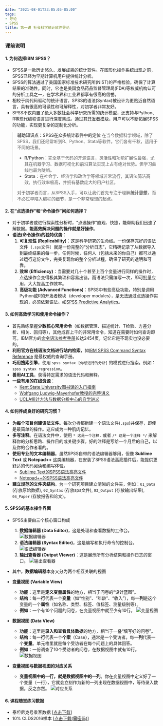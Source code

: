 ```yaml
---
date: "2021-08-01T23:05:05-05:00"
tags:
- 导论
- SPSS
title: 第一讲 社会科学统计软件导论
---
```



### 课前说明
#### 1. 为何选择IBM SPSS？
*   SPSS是一款历史悠久、发展成熟的统计软件。在图形化操作系统出现之前，SPSS已经为早期计算机用户提供统计分析。
*   SPSS的算法通过了美国国家标准技术研究所(NIST)的严格检验，确保了计算结果的准确性。同时，它也是美国食品药品监督管理局(FDA)等权威机构认可的分析工具之一，在学术界和工业界都享有很高的信誉。
*   相较于纯代码驱动的统计语言，SPSS的语法(Syntax)被设计为更贴近自然语言，具有很高的可读性和可解释性，对初学者非常友好。
*   SPSS不仅内置了绝大多数社会科学研究所需的统计模型，还支持与Python、R等现代编程语言进行深度集成。通过其[开发者模块](http://ibmpredictiveanalytics.github.io/)，用户可以不断拓展SPSS的功能，实现更复杂的定制化分析。

> **辅助知识点：SPSS在众多统计软件中的定位**
> 在当今数据科学领域，除了SPSS，我们还经常听到R、Python、Stata等软件。它们各有千秋，适用于不同的场景。
> *   **R/Python**：完全基于代码的开源语言，灵活性和功能扩展性最强，尤其在机器学习、数据可视化和前沿算法实现上占有绝对优势。但学习曲线也最为陡峭。
> *   **Stata**：在社会学、经济学和政治学等领域非常流行，其语法简洁高效，执行效率极高，并拥有基数庞大的用户社区。
> 
> 对于初学者而言，从SPSS入手，可以让我们首先专注于理解**统计思想**，而不必过早陷入编程的细节，是一个非常理想的起点。

#### 2. 在“点选操作”和“命令操作”间如何选择？
*   对于初学者或进行探索性分析时，“点选操作”直观、快捷，能帮助我们迅速了解数据。**能高效解决问题的操作就是好操作**。
*   **语法(命令操作)的独特优势**：
    1.  **可复现性 (Replicability)**：这是科学研究的生命线。一份保存完好的语法文件（`.sps`文件）就是一份完整的“分析日志”，它精确记录了从数据导入到最终结果的每一步。任何时候，任何人（包括未来的你自己）都可以通过运行这份文件，完美复现你的整个分析过程，确保了研究的透明和可靠。
    2.  **效率 (Efficiency)**：当需要对几十个甚至上百个变量进行同样的操作时，点选操作会变得极其繁琐和容易出错。而语法只需编写一次，即可批量应用，大大提高工作效率。
    3.  **高级功能 (Advanced Functions)**：SPSS中有些高级功能，特别是调用Python或R的开发者模块（developer modules），是无法通过点选操作实现的，必须依赖语法。如[SPSS Predictive Analytics](https://ibmpredictiveanalytics.github.io/)。

#### 3. 如何高效学习和使用命令操作？
*   首先熟练掌握**少数核心常用命令**（如数据管理、描述统计、T检验、方差分析、相关、回归等），其他成百上千的非常用命令，知道在需要时如何查询即可。IBM官方的[命令语法参考手册](https://www.ibm.com/docs/en/SSLVMB_28.0.0/pdf/IBM_SPSS_Statistics_Command_Syntax_Reference.pdf)长达2454页，记忆它是不现实也没必要的。
*   **利用官方在线语法文档进行站内检索**，如[IBM SPSS Command Syntax Reference](https://www.ibm.com/docs/en/spss-statistics/SaaS?topic=reference-introduction-guide-command-syntax) 是最权威的查询手册。
*   **巧用搜索引擎**，使用 `spss syntax [你想进行的分析]` 的模式进行搜索。例如：`spss syntax regression`。
*   **善用AI工具**，获得特定需求的语法代码和解释。
*   **一些有用的在线资源**：
    *   [Kent State University图书馆的入门指南](https://libguides.library.kent.edu/SPSS/Syntax)
    *   [Wolfgang Ludwig-Mayerhofer教授的完整讲义](https://wlm.userweb.mwn.de/SPSS/)
    *   [UCLA统计方法与数据分析中心的自学讲义](https://stats.oarc.ucla.edu/spss/seminars/introduction-to-spss-syntax-2/)

#### 4. 如何养成良好的研究习惯？
*   **为每个项目创建语法文件**。每次分析都新建一个语法文件(`.sps`)并保存，即使是最简单的操作。这应成为一种肌肉记忆。
*   **多写注释**。在语法文件中，使用 `* 这是一个注释.` 或者 `/* 这是一个注释 */` 来解释你的分析思路、操作目的或关键步骤。好的注释是写给一个月后的自己，以及你的合作者看的。
*   **使用专业的文本编辑器**。虽然SPSS自带的语法编辑器够用，但像 **Sublime Text** 或 **Notepad++** 这类编辑器，在安装了SPSS语法高亮插件后，能提供更舒适的代码阅读和编写体验。
	*   [Sublime Text的SPSS语法高亮文件](https://gist.github.com/radum/4070908)
	*   [Notepad++的SPSS语法高亮文件](https://github.com/Remix4Dev/npp-spss)
*   **建立规范的文件夹结构**。为一个研究项目建立清晰的文件夹，例如：`01_Data` (存放原始数据), `02_Syntax` (存放sps文件), `03_Output` (存放输出结果), `04_Paper` (存放报告和论文)。

#### 5. SPSS的基本操作界面
*   SPSS主要由三个核心窗口构成
    1.  **数据编辑器 (Data Editor)**，这是处理和查看数据的工作台。
    ![数据编辑器](https://stat4soc.netlify.app/images/1.1.png)
    2.  **语法编辑器 (Syntax Editor)**，这是编写和执行命令的控制台。
    ![语法编辑器](https://stat4soc.netlify.app/images/1.2.png)
    3.  **输出查看器 (Output Viewer)**：这是展示所有分析结果和操作日志的窗口。
    ![输出查看器](https://stat4soc.netlify.app/images/1.3.png)

*   其中，**数据编辑器**本身又分为两个相互关联的视图
*   **变量视图 (Variable View)**
	*   **功能**：这里是**定义变量属性**的地方，相当于问卷的“设计蓝图”。
	*   **结构**：每一**行**代表一个**变量**（如“性别”、“年龄”、“收入”），每一**列**是这个变量的一个**属性**（如名称、类型、标签、值标签、测量级别等）。
	*   **例如**：一个有10个问题的问卷，在变量视图中就至少有10行。
    ![变量视图](https://stat4soc.netlify.app/images/1.4.png)
*   **数据视图 (Data View)**
	*   **功能**：这里是**录入和查看具体数据**的地方，相当于一叠“填写好的问卷”。
	*   **结构**：每一**行**代表一个**个案**（Case），通常是一个受访者。每一**列**代表一个**变量**。单元格里就是每个受访者在每个问题上的具体回答。
	*   **例如**：一份调查了10个受访者的问卷，在数据视图中就有10行。
    ![数据视图](https://stat4soc.netlify.app/images/1.5.png)

*   **变量视图与数据视图的对应关系**
	*   **变量视图中的一行，就是数据视图中的一列**。你在变量视图中定义好了一个变量（一行），它就会立刻作为新的一列出现在数据视图中，等待录入数据。反之亦然。
    ![对应关系](https://stat4soc.netlify.app/images/1.6.png)

#### 6. 课程随堂练习数据
*   泰坦尼克号乘客数据 [[点击下载](https://raw.githubusercontent.com/GingLam/teaching.com/master/themes/cupper-hugo-theme/static/images/titanic.sav)]
*   10% CLDS2016样本 [[点击下载(需密码)](https://raw.githubusercontent.com/GingLam/teaching.com/master/themes/cupper-hugo-theme/static/images/CLDS2016.zip)]

